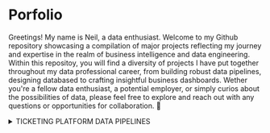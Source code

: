 # Porfolio
Greetings! My name is Neil, a data enthusiast. Welcome to my Github repository showcasing a compilation of major projects reflecting my journey and expertise in the realm of business intelligence and data engineering. Within this repositoy, you will find a diversity of projects I have put together throughout my data professional career, from building robust data pipelines, designing databased to crafting insightful business dashboards. Wether you're a fellow data enthusiast, a potential employer, or simply curios about the possibilities of data, please feel free to explore and reach out with any questions or opportunities for collaboration. 🙂

<details>

<summary>TICKETING PLATFORM DATA PIPELINES</summary>

### 1. Background:
This is a project I did for a company specializing in online ticket sales, catering to sports and recreational events. While the initial database architecture effectively supported the platform's backend operations, this setup wasn't designed with analytical purposes in mind. Not only did data were stored scatteringly, but also the naming convention was a disaster. This lack of a standard data model hindered the company's ability to analyze the data and derive meaningful insights from it. 

**`In a nutshell, my mission was to reshape the data and make it usuable for analytics`**. 

### 2. Objectives:
#### Objective 1: Put together an OLAP database which: 
- stakeholders can run ad-hoc queries against.
- is the data source of the business dashboard.
- is the foundation to build a CRM system.
#### Objective 2: Build a robust and automated data pipeline that refreshes the data on a daily basis.
#### Objective 3: Build a business dashboard which:
- tracks daily sales performace by monitoring sales KPIs and key financial metrics.
- presents an analysis of customers behaviour and segmentation.
  
### 3. Constrains & Challenges:
It's worth metioning the constraints and challenges I encountered before and during the project because they are the decisive factors of the approach I adopted.

First among them was the dependency on the head DevOps of the company for the access to the raw data. In particular, I was restricted from directly acessing the company's transactional database stored in MySQL. Instead, the head DevOps would dump each entire table from the database into JSON files, before uploading them to an AWS S3 bucket and overwriting the existing files. This constrain made micro-batch processing and incremental loading almost impossible. I needed to come up with a workaround that had to be memory-efficient and scalable when the size of those JSON files grew.

The second most significant constrain I encountered was that the new data would only arrive in the S3 bucket once a day at midnight, so theoretically the data I would receive was only up to 23:59:59 the day before. This was definitely something I had to work with the stakeholders to manage their expectations.

Last on the list is the communication with the stakeholders, which is a common challenge faced by many other data engineers.  

### 4. Approach:
#### 4.1. Planning:

#### 4.2. Extract:
##### As mentioned above, the data source I was working with is a collection of JSON files in an AWS S3 bucket, some of them were heavily nested. I had two options:
- Build a fully managed pipeline with AWS Glue and AWS Crawler, then create a databse using AWS Athena. Or if I had wanted to have more flexibility, I could have built used AWS Lambda function.
- Code a pipeline with Python and open-source tools.
  
##### I did try both of them, and finally decided to go the second option because:
- I was going to use Power BI to build a business dashboard from the cleaned data, and set up a daily schedule refresh to automatically refresh the dashboard underlying dataset. To achieve this, I needed to either install the Power BI gateway on the host operating system (OS) to which I would later deploy my pipeline or utilize a cloud-based data source such as Google BigQuery or Snowflake. Unfortunately, the Power BI gateway is only compatible with Windows OS, whereas my pipeline would be containerized within a Docker container running on Linux. Consequently, I had to opt for a serverless data warehouse as the target database for this project. While I favor Athena for its robust distributed Presto SQL engine, I had to exclude it from consideration in this case. This decision was due to Power BI's limitation of connecting to Athena solely via an ODBC driver installed locally, necessitating the installation of a Power BI gateway for scheduling daily refreshes.
- I planned to integrate Data Build Tool (dbt) to manage the transformation of raw data in the later stages of the pipeline, with Dagster orchestrating the entire process.
  
##### The steps I took:
- **Step 1**: I took the initiative to create empty tables in BigQuery for the raw data. This preemptive step allowed me to declare the expected schema of the incoming data beforehand. By leveraging the BigQuery APIs in Python, I established a schema validation protocol ensuring that only columns declared in the target tables in BigQuery would be extracted from the source JSON files. While I usually utilize SQLALchemy ORM for schema validation, I opted for Google APIs due to their comprehensive built-in methods, simplifying the process effectively.
```Python
class BigQueryOps:
    """ 
    This class consists of methods working with tables in Google Cloud BigQuery 
    """
    def __init__(self, table: str) -> None:
        """ Instanciate a BigQuery instance with the declared table """
        self.client = bigquery.Client()
        try:
            self.table = self.client.get_table(table)
        except Exception as e:
            raise ValueError(f"Error fetching table: {e}")

    def get_columns(self) -> list:
        """ 
        Retrive a list columns of the table 
        """
        if self.table:
            self.columns = [field.name for field in self.table.schema]
            return self.columns
        else:
            raise ValueError("Error fetching columns!")

...

```
- **Step 2:** The JSON file from the AWS S3 bucket was read into a streaming body before being read into a Pandas DataFrame. This approach not only eliminated the need for local disk space, but also enabled me to employ other resource optimization methods, such as reading data in chunks. Additionally, loading the file into a streaming body was significantly faster than downloading it locally, taking only 5-8 seconds compared to 30-50 seconds. This allowed multiple downloads to happen simultanously, without using too much resource.
```Python
class S3Ops:
  """ 
  This class consists of methods working with files in AWS S3 
  """
    def __init__(self, bucket: str, key: str, columns: str = None) -> None:
        """ 
        Instanciate an s3 session and a resource instance with default configs 
        """
        self.bucket = bucket
        self.key = key
        self.columns = columns
        self.s3_config = Config(s3={"use_accelerate_endpoint": True})
        self.session = boto3.Session()
        self.s3 = self.session.resource("s3", config=self.s3_config)

    def get_data(self) -> pd.DataFrame:
        """ Download json file as streaming object before reading into a Pandas DataFrame """
        obj = self.s3.Object(self.bucket, self.key)
        json_data = json.loads(obj.get()["Body"].read().decode())
        if self.columns is None:
            data_dict = json.dumps(json_data)
            df = pd.DataFrame(json_data)
        else:
            data_dict = json.dumps(
                [{col: entry[col] for col in self.columns} for entry in json_data]
            )
            df = pd.read_json(data_dict)
        return df
```

#### 4.3. Load:
Once the DataFrame was created, basic transformations such as data type conversion, duplicate and null value removal were executed. Subsequently, the transformed DataFrame was loaded into the target table in BigQuery utilizing a method from the Google APIs. It's worth mentioning that I used Dagster MaterializeResult class to generate a graph illustrating the total rows loaded during each run. This enabled me to track day-over-day changes effectively.

```Python
@asset(compute_kind="Python", group_name="extract")
def raw_sale_orders(context: AssetExecutionContext) -> MaterializeResult:
    gc = BigQueryOps(table="activeTix.raw.raw_sale_orders") # Connect to the target table
    s3 = S3Ops(
        bucket="activetix",
        key="datalakehouse/saleorder/saleorder.json",
        columns=gc.get_columns(),                           # Only read columns that are in the target table
    )
    data = s3.get_data()
    try:
        gc.load_table(dataframe=data)
    except Exception as e:
        raise f"Failed to load table: {e}"
    finally:
        context.log.info(f"Total rows {data.shape[0]}")
    return MaterializeResult(metadata={"number_of_rows": data.shape[0]})
```
#### 4.4. Transform:
In this project I chose Data Build Tool (dbt) for the transformation part for a number of reasons:
- SQL!
- dbt makes it extremely easy to document my models, including the source and target schema, the data integrity checks, and the compiled query behind it.
- Built-in data quality check.
- Reuseable macros.

### 5. Technologies, Tools, and Frameworkes:
This project leverages a variety of open-source technologies (Dagster and dbt) and cloud services (GCP, AWS and Azure), with Python and SQL being the major programming languages. The final application is running on Docker to ensure scalability.

![activeTix](https://github.com/khoinguyenvo/Porfolio/assets/133230440/c5faa94d-b56d-4d25-a8dc-d874f25af15c)

### 6. Github repository:
[Project 1 - Online Ticketing Platform - Data Pipeline](https://github.com/khoinguyenvo/Porfolio/tree/43fd579549de6aa6ee7cce5cc29fddbea419636d/Project%201)
<details>

